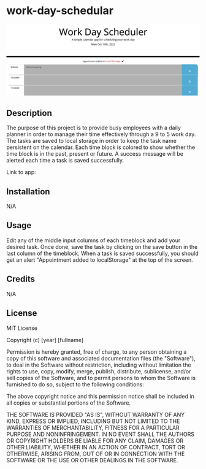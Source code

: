 # work-day-schedular

![work day scheduler](https://raw.githubusercontent.com/frankmng/work-day-scheduler/main/develop/images/work-day-scheduler.png)


## Description

The purpose of this project is to provide busy employees with a daily planner in order to manage their time effectively through a 9 to 5 work day. The tasks are saved to local storage in order to keep the task name persistent on the calendar. Each time block is colored to show whether the time block is in the past, present or future. A success message will be alerted each time a task is saved successfully.

Link to app: 

## Installation

N/A

## Usage

Edit any of the middle input columns of each timeblock and add your desired task. Once done, save the task by clicking on the save button in the last column of the timeblock. When a task is saved successfully, you should get an alert "Appointment added to localStorage" at the top of the screen.

## Credits

N/A

## License

MIT License

Copyright (c) [year] [fullname]

Permission is hereby granted, free of charge, to any person obtaining a copy
of this software and associated documentation files (the "Software"), to deal
in the Software without restriction, including without limitation the rights
to use, copy, modify, merge, publish, distribute, sublicense, and/or sell
copies of the Software, and to permit persons to whom the Software is
furnished to do so, subject to the following conditions:

The above copyright notice and this permission notice shall be included in all
copies or substantial portions of the Software.

THE SOFTWARE IS PROVIDED "AS IS", WITHOUT WARRANTY OF ANY KIND, EXPRESS OR
IMPLIED, INCLUDING BUT NOT LIMITED TO THE WARRANTIES OF MERCHANTABILITY,
FITNESS FOR A PARTICULAR PURPOSE AND NONINFRINGEMENT. IN NO EVENT SHALL THE
AUTHORS OR COPYRIGHT HOLDERS BE LIABLE FOR ANY CLAIM, DAMAGES OR OTHER
LIABILITY, WHETHER IN AN ACTION OF CONTRACT, TORT OR OTHERWISE, ARISING FROM,
OUT OF OR IN CONNECTION WITH THE SOFTWARE OR THE USE OR OTHER DEALINGS IN THE
SOFTWARE.
